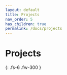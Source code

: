 ```yaml
---
layout: default
title: Projects
nav_order: 5
has_children: true
permalink: /docs/projects
---
```


# Projects
{: .fs-6 .fw-300 }